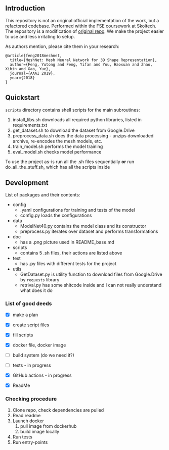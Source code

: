 ## Introduction
This repository is not an original official implementation of the work, but a refactored codebase.
Performed within the FSE coursework at Skoltech.
The repository is a modification of [original repo](https://github.com/iMoonLab/MeshNet).
We make the project easier to use and less irritating to setup.

As authors mention, please cite them in your research:

```
@article{feng2018meshnet,
  title={MeshNet: Mesh Neural Network for 3D Shape Representation},
  author={Feng, Yutong and Feng, Yifan and You, Haoxuan and Zhao, Xibin and Gao, Yue},
  journal={AAAI 2019},
  year={2018}
}
```

## Quickstart

`scripts` directory contains shell scripts for the main subroutines:
1. install_libs.sh downloads all required python libraries, listed in requirements.txt 
2. get_dataset.sh to download the dataset from Google.Drive
3. preprocess_data.sh does the data processing - unzips downloaded archive, re-encodes the mesh models, etc.
4. train_model.sh performs the model training
5. eval_model.sh checks model performance

To use the project as-is run all the .sh files sequentially __or__
run do_all_the_stuff.sh, which has all the scripts inside

## Development

List of packages and their contents:

- config
  - .yaml configurations for training and tests of the model
  - config.py loads the configurations
- data
  - ModelNet40.py contains the model class and its constructor
  - preprocess.py iterates over dataset and performs transformations
- doc
  - has a .png picture used in README_base.md
- scripts
  - contains 5 .sh files, their actions are listed above
- test
  - has .py files with different tests for the project
- utils
  - GetDataset.py is utility function to download files from Google.Drive by `requests` library
  - retrival.py has some shitcode inside and I can not really understand what does it do

### List of good deeds

- [x] make a plan
- [x] create script files
- [x] fill scripts
- [x] docker file, docker image
- [ ] build system (do we need it?)
- [ ] tests - in progress
- [x] GitHub actions - in progress
- [x] ReadMe


### Checking procedure
1. Clone repo, check dependencies are pulled
2. Read readme
3. Launch docker
    1. pull image from dockerhub
    2. build image locally
4. Run tests
5. Run entry-points